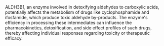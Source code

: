 ALDH3B1, an enzyme involved in detoxifying aldehydes to carboxylic acids, potentially affects the metabolism of drugs like cyclophosphamide and ifosfamide, which produce toxic aldehyde by-products. The enzyme's efficiency in processing these intermediates can influence the pharmacokinetics, detoxification, and side effect profiles of such drugs, thereby affecting individual responses regarding toxicity or therapeutic efficacy.